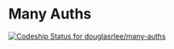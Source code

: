 # Many Auths

[ ![Codeship Status for douglasrlee/many-auths](https://codeship.com/projects/3a4a8cf0-4601-0134-f1f6-4abc7e84eef0/status?branch=master)](https://codeship.com/projects/168796)